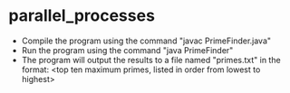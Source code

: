 # parallel_processes

- Compile the program using the command "javac PrimeFinder.java"
- Run the program using the command "java PrimeFinder"
- The program will output the results to a file named "primes.txt" in the format: <execution time> <total number of primes found> <sum of all primes found> <top ten maximum primes, listed in order from lowest to highest>
